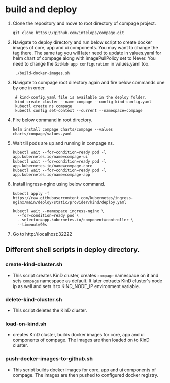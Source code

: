 # build and deploy
1. Clone the repository and move to root directory of compage project.
    ```shell
    git clone https://github.com/intelops/compage.git
    ```
   
2. Navigate to deploy directory and run below script to create docker images of core, app and ui components. You may want to change the tag there. The same tag you will later need to update in values.yaml for helm chart of compage along with imagePullPolicy set to Never. You need to change the `GitHub app configuration` in values.yaml too.
   ```shell
    ./build-docker-images.sh   
   ```
   
3. Navigate to compage root directory again and fire below commands one by one in order.
   ```shell
    # kind-config.yaml file is available in the deploy folder.
    kind create cluster --name compage --config kind-config.yaml
    kubectl create ns compage
    kubectl config set-context --current --namespace=compage
   ```

4. Fire below command in root directory.
   ```shell
   helm install compage charts/compage --values charts/compage/values.yaml
   ```

5. Wait till pods are up and running in compage ns.
   ```shell
   kubectl wait --for=condition=ready pod -l app.kubernetes.io/name=compage-ui
   kubectl wait --for=condition=ready pod -l app.kubernetes.io/name=compage-core
   kubectl wait --for=condition=ready pod -l app.kubernetes.io/name=compage-app
   ```
   
6. Install ingress-nginx using below command.
   ```shell
   kubectl apply -f https://raw.githubusercontent.com/kubernetes/ingress-nginx/main/deploy/static/provider/kind/deploy.yaml
   
   kubectl wait --namespace ingress-nginx \
     --for=condition=ready pod \
     --selector=app.kubernetes.io/component=controller \
     --timeout=90s
   ```

7. Go to  http://localhost:32222 

## Different shell scripts in deploy directory.
### create-kind-cluster.sh
- This script creates KinD cluster, creates `compage` namespace on it and sets `compage` namespace as default. It later extracts KinD cluster's node ip as well and sets it to KIND_NODE_IP environment variable.
 
### delete-kind-cluster.sh
- This script deletes the KinD cluster.

### load-on-kind.sh
- creates KinD cluster, builds docker images for core, app and ui components of compage. The images are then loaded on to KinD cluster. 

### push-docker-images-to-github.sh
- This script builds docker images for core, app and ui components of compage. The images are then pushed to configured docker registry.